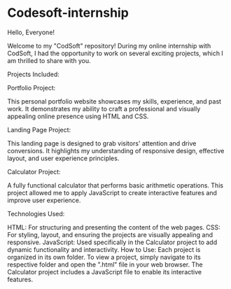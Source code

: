 # Codesoft-internship
Hello, Everyone!

Welcome to my "CodSoft" repository! During my online internship with CodSoft, I had the opportunity to work on several exciting projects, which I am thrilled to share with you.

Projects Included:

Portfolio Project:

This personal portfolio website showcases my skills, experience, and past work. It demonstrates my ability to craft a professional and visually appealing online presence using HTML and CSS.

Landing Page Project:

This landing page is designed to grab visitors' attention and drive conversions. It highlights my understanding of responsive design, effective layout, and user experience principles.

Calculator Project:

A fully functional calculator that performs basic arithmetic operations. This project allowed me to apply JavaScript to create interactive features and improve user experience.

Technologies Used:

HTML: For structuring and presenting the content of the web pages.
CSS: For styling, layout, and ensuring the projects are visually appealing and responsive.
JavaScript: Used specifically in the Calculator project to add dynamic functionality and interactivity.
How to Use:
Each project is organized in its own folder.
To view a project, simply navigate to its respective folder and open the ".html" file in your web browser.
The Calculator project includes a JavaScript file to enable its interactive features.
